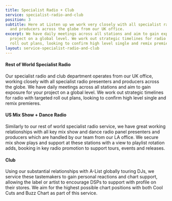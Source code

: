 ```yaml
---
title: Specialist Radio + Club
service: specialist-radio-and-club
position: 3
subtitle: Here at Listen up we work very closely with all specialist radio presenters
  and producers across the globe from our UK office.
excerpt: We have daily meetings across all stations and aim to gain exposure for your
  project on a global level. We work out strategic timelines for radio with targeted
  roll out plans, looking to confirm high level single and remix premieres.
layout: service-specialist-radio-and-club
---
```


#### Rest of World Specialist Radio

Our specialist radio and club department operates from our UK office, working closely with all specialist radio presenters and producers across the globe. We have daily meetings across all stations and aim to gain exposure for your project on a global level. We work out strategic timelines for radio with targeted roll out plans, looking to confirm high level single and remix premieres.

#### US Mix Show + Dance Radio

Similarly to our rest of world specialist radio service, we have great working relationships with all key mix show and dance radio panel presenters and producers which are handled by our team from our LA office. We secure mix show plays and support at these stations with a view to playlist rotation adds, booking in key radio promotion to support tours, events and releases.

#### Club

Using our substantial relationships with A-List globally touring DJs, we service these tastemakers to gain personal reactions and chart support, allowing the label or artist to encourage DSPs to support with profile on their stores. We aim for the highest possible chart positions with both Cool Cuts and Buzz Chart as part of this service.
